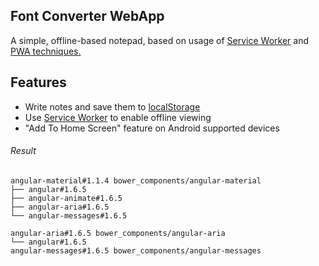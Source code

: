 ## Font Converter WebApp



A simple, offline-based notepad, based on usage of [Service Worker](https://developer.mozilla.org/en-US/docs/Web/API/Service_Worker_API) and [PWA techniques.](https://www.smashingmagazine.com/2016/08/a-beginners-guide-to-progressive-web-apps/)



## Features

  - Write notes and save them to [localStorage](https://developer.mozilla.org/en/docs/Web/API/Window/localStorage)
  - Use [Service Worker](https://developers.google.com/web/fundamentals/getting-started/primers/service-workers) to enable offline viewing
  - "Add To Home Screen" feature on Android supported devices

###### Result
```
angular-material#1.1.4 bower_components/angular-material
├── angular#1.6.5
├── angular-animate#1.6.5
├── angular-aria#1.6.5
└── angular-messages#1.6.5

angular-aria#1.6.5 bower_components/angular-aria
└── angular#1.6.5
angular-messages#1.6.5 bower_components/angular-messages
```
